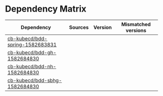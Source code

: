 # Dependency Matrix

Dependency | Sources | Version | Mismatched versions
---------- | ------- | ------- | -------------------
[cb-kubecd/bdd-spring-1582683831](https://github.com/cb-kubecd/bdd-spring-1582683831.git) |  | []() | 
[cb-kubecd/bdd-gh-1582684830](https://github.com/cb-kubecd/bdd-gh-1582684830.git) |  | []() | 
[cb-kubecd/bdd-nh-1582684830](https://github.com/cb-kubecd/bdd-nh-1582684830.git) |  | []() | 
[cb-kubecd/bdd-sbhg-1582684830](https://github.com/cb-kubecd/bdd-sbhg-1582684830.git) |  | []() | 
